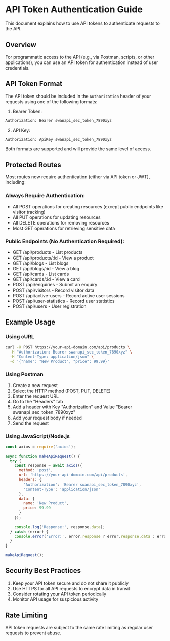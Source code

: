 # API Token Authentication Guide

This document explains how to use API tokens to authenticate requests to the API.

## Overview

For programmatic access to the API (e.g., via Postman, scripts, or other applications), you can use an API token for authentication instead of user credentials.

## API Token Format

The API token should be included in the `Authorization` header of your requests using one of the following formats:

1. Bearer Token:
```
Authorization: Bearer swanapi_sec_token_7890xyz
```

2. API Key:
```
Authorization: ApiKey swanapi_sec_token_7890xyz
```

Both formats are supported and will provide the same level of access.

## Protected Routes

Most routes now require authentication (either via API token or JWT), including:

### Always Require Authentication:
- All POST operations for creating resources (except public endpoints like visitor tracking)
- All PUT operations for updating resources
- All DELETE operations for removing resources
- Most GET operations for retrieving sensitive data

### Public Endpoints (No Authentication Required):
- GET /api/products - List products
- GET /api/products/:id - View a product
- GET /api/blogs - List blogs
- GET /api/blogs/:id - View a blog
- GET /api/cards - List cards
- GET /api/cards/:id - View a card
- POST /api/enquiries - Submit an enquiry
- POST /api/visitors - Record visitor data
- POST /api/active-users - Record active user sessions
- POST /api/user-statistics - Record user statistics
- POST /api/users - User registration

## Example Usage

### Using cURL

```bash
curl -X POST https://your-api-domain.com/api/products \
  -H "Authorization: Bearer swanapi_sec_token_7890xyz" \
  -H "Content-Type: application/json" \
  -d '{"name": "New Product", "price": 99.99}'
```

### Using Postman

1. Create a new request
2. Select the HTTP method (POST, PUT, DELETE)
3. Enter the request URL
4. Go to the "Headers" tab
5. Add a header with Key "Authorization" and Value "Bearer swanapi_sec_token_7890xyz"
6. Add your request body if needed
7. Send the request

### Using JavaScript/Node.js

```javascript
const axios = require('axios');

async function makeApiRequest() {
  try {
    const response = await axios({
      method: 'post',
      url: 'https://your-api-domain.com/api/products',
      headers: {
        'Authorization': 'Bearer swanapi_sec_token_7890xyz',
        'Content-Type': 'application/json'
      },
      data: {
        name: 'New Product',
        price: 99.99
      }
    });
    
    console.log('Response:', response.data);
  } catch (error) {
    console.error('Error:', error.response ? error.response.data : error.message);
  }
}

makeApiRequest();
```

## Security Best Practices

1. Keep your API token secure and do not share it publicly
2. Use HTTPS for all API requests to encrypt data in transit
3. Consider rotating your API token periodically
4. Monitor API usage for suspicious activity

## Rate Limiting

API token requests are subject to the same rate limiting as regular user requests to prevent abuse. 
